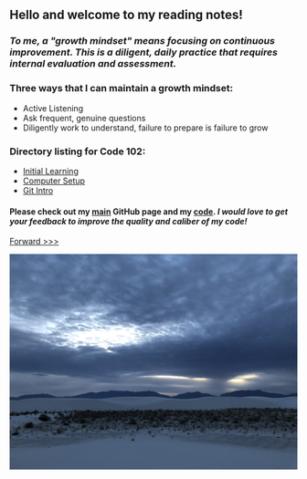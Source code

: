 
## Hello and welcome to my reading notes!

### *To me, a "growth mindset" means focusing on continuous improvement. This is a diligent, daily practice that requires internal evaluation and assessment.*

### Three ways that I can maintain a growth mindset:
  - Active Listening
  - Ask frequent, genuine questions
  - Diligently work to understand, failure to prepare is failure to grow

### Directory listing for Code 102:
  - [Initial Learning](/initial_learning.md)
  - [Computer Setup](/computer_setup.md)
  - [Git Intro](/git_intro.md)
  

#### Please check out my [main](https://skipmcgee.github.io) GitHub page and my [code](https://github.com/skipmcgee). *I would love to get your feedback to improve the quality and caliber of my code!*

[Forward >>>](initial_learning.md)

![White Sands, New Mexico](/images/whitesands.jpg)




